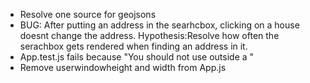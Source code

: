 * Resolve one source for geojsons
* BUG: After putting an address in the searhcbox, clicking on a house doesnt change the address. Hypothesis:Resolve how often the serachbox gets rendered when finding an address in it.
* App.test.js fails because "You should not use <Switch> outside a <Router>"
* Remove userwindowheight and width from App.js